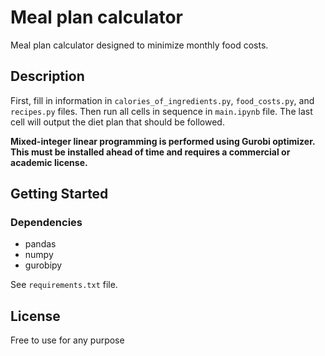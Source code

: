 # Meal plan calculator

Meal plan calculator designed to minimize monthly food costs. 

## Description

First, fill in information in `calories_of_ingredients.py`, `food_costs.py`, and `recipes.py` files. Then run all cells in sequence in `main.ipynb` file. The last cell will output the diet plan that should be followed. 

<strong>Mixed-integer linear programming is performed using Gurobi optimizer. This must be installed ahead of time and requires a commercial or academic license.</strong>

## Getting Started

### Dependencies

* pandas
* numpy
* gurobipy

See `requirements.txt` file.


## License

Free to use for any purpose

